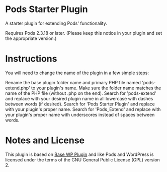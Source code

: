 Pods Starter Plugin
===========

A starter plugin for extending Pods' functionality.

Requires Pods 2.3.18 or later. (Please keep this notice in your plugin and set the appropriate version.)

Instructions
============

You will need to change the name of the plugin in a few simple steps:

Rename the base plugin folder name and primary PHP file named 'pods-extend.php' to your plugin's name. Make sure the folder name matches the name of the PHP file (without .php on the end).
Search for 'pods-extend' and replace with your desired plugin name in all lowercase with dashes between words (if desired).
Search for 'Pods Starter Plugin' and replace with your plugin's proper name.
Search for 'Pods_Extend' and replace with your plugin's proper name with underscores instead of spaces between words.


Notes and License
==================

This plugin is based on [Base WP Plugin](https://github.com/tareq1988/Base-WP-Plugin) and like Pods and WordPress is licensed under the terms of the GNU General Public License (GPL) version 2.